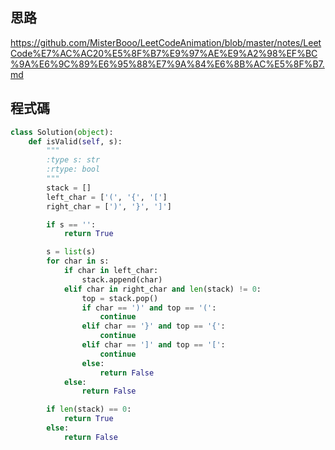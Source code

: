 ## 思路
https://github.com/MisterBooo/LeetCodeAnimation/blob/master/notes/LeetCode%E7%AC%AC20%E5%8F%B7%E9%97%AE%E9%A2%98%EF%BC%9A%E6%9C%89%E6%95%88%E7%9A%84%E6%8B%AC%E5%8F%B7.md

## 程式碼
```python
class Solution(object):
    def isValid(self, s):
        """
        :type s: str
        :rtype: bool
        """
        stack = []
        left_char = ['(', '{', '[']
        right_char = [')', '}', ']']

        if s == '':
            return True

        s = list(s)
        for char in s:
            if char in left_char:
                stack.append(char)
            elif char in right_char and len(stack) != 0:
                top = stack.pop()
                if char == ')' and top == '(':
                    continue
                elif char == '}' and top == '{':
                    continue
                elif char == ']' and top == '[':
                    continue
                else:
                    return False
            else:
                return False

        if len(stack) == 0:
            return True
        else:
            return False
```